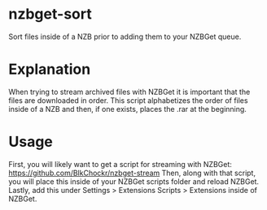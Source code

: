 # nzbget-sort
Sort files inside of a NZB prior to adding them to your NZBGet queue.

# Explanation
When trying to stream archived files with NZBGet it is important that the files are downloaded in order.
This script alphabetizes the order of files inside of a NZB and then, if one exists, places the .rar at the beginning.

# Usage
First, you will likely want to get a script for streaming with NZBGet:
https://github.com/BlkChockr/nzbget-stream
Then, along with that script, you will place this inside of your NZBGet scripts folder and reload NZBGet.
Lastly, add this under Settings > Extensions Scripts > Extensions inside of NZBGet.
